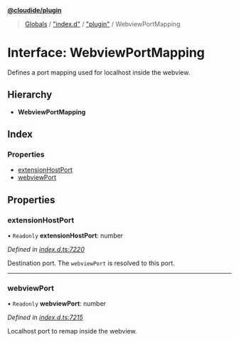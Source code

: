 **[@cloudide/plugin](../README.md)**

> [Globals](../README.md) / ["index.d"](../modules/_index_d_.md) / ["plugin"](../modules/_index_d_._plugin_.md) / WebviewPortMapping

# Interface: WebviewPortMapping

Defines a port mapping used for localhost inside the webview.

## Hierarchy

* **WebviewPortMapping**

## Index

### Properties

* [extensionHostPort](_index_d_._plugin_.webviewportmapping.md#extensionhostport)
* [webviewPort](_index_d_._plugin_.webviewportmapping.md#webviewport)

## Properties

### extensionHostPort

• `Readonly` **extensionHostPort**: number

*Defined in [index.d.ts:7220](https://github.com/shuyaqian/cloudide-plugin-api/blob/9d985be/index.d.ts#L7220)*

Destination port. The `webviewPort` is resolved to this port.

___

### webviewPort

• `Readonly` **webviewPort**: number

*Defined in [index.d.ts:7215](https://github.com/shuyaqian/cloudide-plugin-api/blob/9d985be/index.d.ts#L7215)*

Localhost port to remap inside the webview.
